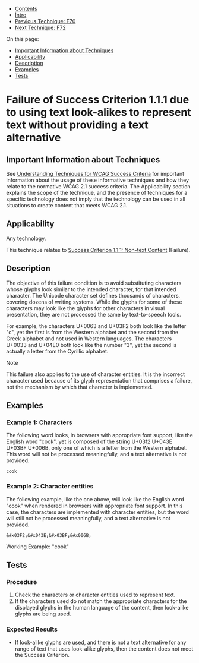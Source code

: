 -   [Contents](https://www.w3.org/WAI/WCAG21/Techniques/#techniques "Table of Contents")
-   [Intro](https://www.w3.org/WAI/WCAG21/Techniques/#introduction "Introduction to Techniques")
-   [Previous Technique: F70](F70)
-   [Next Technique: F72](F72)

On this page:

-   [Important Information about Techniques](#important-information)
-   [Applicability](#applicability)
-   [Description](#description)
-   [Examples](#examples)
-   [Tests](#tests)

Failure of Success Criterion 1.1.1 due to using text look-alikes to represent text without providing a text alternative
=======================================================================================================================

Important Information about Techniques
--------------------------------------

See [Understanding Techniques for WCAG Success Criteria](https://www.w3.org/WAI/WCAG21/Understanding/understanding-techniques) for important information about the usage of these informative techniques and how they relate to the normative WCAG 2.1 success criteria. The Applicability section explains the scope of the technique, and the presence of techniques for a specific technology does not imply that the technology can be used in all situations to create content that meets WCAG 2.1.

Applicability
-------------

Any technology.

This technique relates to [Success Criterion 1.1.1: Non-text Content](https://www.w3.org/WAI/WCAG21/Understanding/non-text-content) (Failure).

Description
-----------

The objective of this failure condition is to avoid substituting characters whose glyphs look similar to the intended character, for that intended character. The Unicode character set defines thousands of characters, covering dozens of writing systems. While the glyphs for some of these characters may look like the glyphs for other characters in visual presentation, they are not processed the same by text-to-speech tools.

For example, the characters U+0063 and U+03F2 both look like the letter "c", yet the first is from the Western alphabet and the second from the Greek alphabet and not used in Western languages. The characters U+0033 and U+04E0 both look like the number "3", yet the second is actually a letter from the Cyrillic alphabet.

Note

This failure also applies to the use of character entities. It is the incorrect character used because of its glyph representation that comprises a failure, not the mechanism by which that character is implemented.

Examples
--------

### Example 1: Characters

The following word looks, in browsers with appropriate font support, like the English word "cook", yet is composed of the string U+03f2 U+043E U+03BF U+006B, only one of which is a letter from the Western alphabet. This word will not be processed meaningfully, and a text alternative is not provided.

    ϲоοk

### Example 2: Character entities

The following example, like the one above, will look like the English word "cook" when rendered in browsers with appropriate font support. In this case, the characters are implemented with character entities, but the word will still not be processed meaningfully, and a text alternative is not provided.

    &#x03F2;&#x043E;&#x03BF;&#x006B;

Working Example: "ϲоοk"

Tests
-----

### Procedure

1.  Check the characters or character entities used to represent text.
2.  If the characters used do not match the appropriate characters for the displayed glyphs in the human language of the content, then look-alike glyphs are being used.

### Expected Results

-   If look-alike glyphs are used, and there is not a text alternative for any range of text that uses look-alike glyphs, then the content does not meet the Success Criterion.
